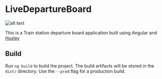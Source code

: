 # LiveDepartureBoard

![alt text](https://oraclefrontovikcom.files.wordpress.com/2019/09/lbodepartures.jpg?w=768)

This is a Train station departure board application built using Angular and [Huxley](https://github.com/jpsingleton/Huxley)

## Build

Run `ng build` to build the project. The build artifacts will be stored in the `dist/` directory. Use the `--prod` flag for a production build.
